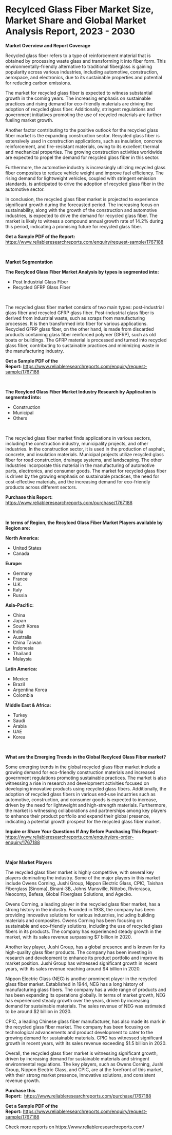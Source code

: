<p><h1>Recylced Glass Fiber Market Size, Market Share and Global Market Analysis Report, 2023 - 2030</h1></p><p><strong>Market Overview and Report Coverage</strong></p>
<p><p>Recycled glass fiber refers to a type of reinforcement material that is obtained by processing waste glass and transforming it into fiber form. This environmentally-friendly alternative to traditional fiberglass is gaining popularity across various industries, including automotive, construction, aerospace, and electronics, due to its sustainable properties and potential for reducing carbon emissions.</p><p>The market for recycled glass fiber is expected to witness substantial growth in the coming years. The increasing emphasis on sustainable practices and rising demand for eco-friendly materials are driving the adoption of recycled glass fiber. Additionally, stringent regulations and government initiatives promoting the use of recycled materials are further fueling market growth.</p><p>Another factor contributing to the positive outlook for the recycled glass fiber market is the expanding construction sector. Recycled glass fiber is extensively used in construction applications, such as insulation, concrete reinforcement, and fire-resistant materials, owing to its excellent thermal and mechanical properties. The growing construction activities worldwide are expected to propel the demand for recycled glass fiber in this sector.</p><p>Furthermore, the automotive industry is increasingly utilizing recycled glass fiber composites to reduce vehicle weight and improve fuel efficiency. The rising demand for lightweight vehicles, coupled with stringent emission standards, is anticipated to drive the adoption of recycled glass fiber in the automotive sector.</p><p>In conclusion, the recycled glass fiber market is projected to experience significant growth during the forecasted period. The increasing focus on sustainability, along with the growth of the construction and automotive industries, is expected to drive the demand for recycled glass fiber. The market is likely to witness a compound annual growth rate of 14.2% during this period, indicating a promising future for recycled glass fiber.</p></p>
<p><strong>Get a Sample PDF of the Report:</strong> <a href="https://www.reliableresearchreports.com/enquiry/request-sample/1767188">https://www.reliableresearchreports.com/enquiry/request-sample/1767188</a></p>
<p>&nbsp;</p>
<p><strong>Market Segmentation</strong></p>
<p><strong>The Recylced Glass Fiber Market Analysis by types is segmented into:</strong></p>
<p><ul><li>Post Industrial Glass Fiber</li><li>Recycled GFRP Glass Fiber</li></ul></p>
<p>&nbsp;</p>
<p><p>The recycled glass fiber market consists of two main types: post-industrial glass fiber and recycled GFRP glass fiber. Post-industrial glass fiber is derived from industrial waste, such as scraps from manufacturing processes. It is then transformed into fiber for various applications. Recycled GFRP glass fiber, on the other hand, is made from discarded products containing glass fiber reinforced polymer (GFRP), such as old boats or buildings. The GFRP material is processed and turned into recycled glass fiber, contributing to sustainable practices and minimizing waste in the manufacturing industry.</p></p>
<p><strong>Get a Sample PDF of the Report:</strong>&nbsp;<a href="https://www.reliableresearchreports.com/enquiry/request-sample/1767188">https://www.reliableresearchreports.com/enquiry/request-sample/1767188</a></p>
<p>&nbsp;</p>
<p><strong>The Recylced Glass Fiber Market Industry Research by Application is segmented into:</strong></p>
<p><ul><li>Construction</li><li>Municipal</li><li>Others</li></ul></p>
<p>&nbsp;</p>
<p><p>The recycled glass fiber market finds applications in various sectors, including the construction industry, municipality projects, and other industries. In the construction sector, it is used in the production of asphalt, concrete, and insulation materials. Municipal projects utilize recycled glass fiber for road construction, drainage systems, and landscaping. The other industries incorporate this material in the manufacturing of automotive parts, electronics, and consumer goods. The market for recycled glass fiber is driven by the growing emphasis on sustainable practices, the need for cost-effective materials, and the increasing demand for eco-friendly products across different sectors.</p></p>
<p><strong>Purchase this Report:</strong>&nbsp; <a href="https://www.reliableresearchreports.com/purchase/1767188">https://www.reliableresearchreports.com/purchase/1767188</a></p>
<p>&nbsp;</p>
<p><strong>In terms of Region, the Recylced Glass Fiber Market Players available by Region are:</strong></p>
<p>
    <p> <strong> North America: </strong>
        <ul>
            <li>United States</li>
            <li>Canada</li>
        </ul>
        </p> 
    <p> <strong> Europe: </strong>
        <ul>
            <li>Germany</li>
            <li>France</li>
            <li>U.K.</li>
            <li>Italy</li>
            <li>Russia</li>
        </ul>
        </p> 
    <p> <strong> Asia-Pacific: </strong>
        <ul>
            <li>China</li>
            <li>Japan</li>
            <li>South Korea</li>
            <li>India</li>
            <li>Australia</li>
            <li>China Taiwan</li>
            <li>Indonesia</li>
            <li>Thailand</li>
            <li>Malaysia</li>
        </ul>
        </p> 
    <p> <strong> Latin America: </strong>
        <ul>
            <li>Mexico</li>
            <li>Brazil</li>
            <li>Argentina Korea</li>
            <li>Colombia</li>
        </ul>
        </p> 
    <p> <strong> Middle East & Africa: </strong>
        <ul>
            <li>Turkey</li>
            <li>Saudi</li>
            <li>Arabia</li>
            <li>UAE</li>
            <li>Korea</li>
        </ul>
    </p>
    </p>
<p>&nbsp;</p>
<p><strong>What are the Emerging Trends in the Global Recylced Glass Fiber market?</strong></p>
<p><p>Some emerging trends in the global recycled glass fiber market include a growing demand for eco-friendly construction materials and increased government regulations promoting sustainable practices. The market is also witnessing a rise in research and development activities focused on developing innovative products using recycled glass fibers. Additionally, the adoption of recycled glass fibers in various end-use industries such as automotive, construction, and consumer goods is expected to increase, driven by the need for lightweight and high-strength materials. Furthermore, the market is witnessing collaborations and partnerships among key players to enhance their product portfolio and expand their global presence, indicating a potential growth prospect for the recycled glass fiber market.</p></p>
<p><strong>Inquire or Share Your Questions If Any Before Purchasing This Report</strong>- <a href="https://www.reliableresearchreports.com/enquiry/pre-order-enquiry/1767188">https://www.reliableresearchreports.com/enquiry/pre-order-enquiry/1767188</a></p>
<p>&nbsp;</p>
<p><strong>Major Market Players</strong></p>
<p><p>The recycled glass fiber market is highly competitive, with several key players dominating the industry. Some of the major players in this market include Owens Corning, Jushi Group, Nippon Electric Glass, CPIC, Taishan Fiberglass (Sinoma), Binani-3B, Johns Mansville, Nittobo, Rivierasca, Neocomp, Befesa, Global Fiberglass Solutions, and Agecko.</p><p>Owens Corning, a leading player in the recycled glass fiber market, has a strong history in the industry. Founded in 1938, the company has been providing innovative solutions for various industries, including building materials and composites. Owens Corning has been focusing on sustainable and eco-friendly solutions, including the use of recycled glass fibers in its products. The company has experienced steady growth in the market, with its sales revenue surpassing $7 billion in 2020.</p><p>Another key player, Jushi Group, has a global presence and is known for its high-quality glass fiber products. The company has been investing in research and development to enhance its product portfolio and improve its market position. Jushi Group has witnessed significant growth in recent years, with its sales revenue reaching around $4 billion in 2020.</p><p>Nippon Electric Glass (NEG) is another prominent player in the recycled glass fiber market. Established in 1944, NEG has a long history of manufacturing glass fibers. The company has a wide range of products and has been expanding its operations globally. In terms of market growth, NEG has experienced steady growth over the years, driven by increasing demand for sustainable materials. The sales revenue of NEG was estimated to be around $2 billion in 2020.</p><p>CPIC, a leading Chinese glass fiber manufacturer, has also made its mark in the recycled glass fiber market. The company has been focusing on technological advancements and product development to cater to the growing demand for sustainable materials. CPIC has witnessed significant growth in recent years, with its sales revenue exceeding $1.5 billion in 2020.</p><p>Overall, the recycled glass fiber market is witnessing significant growth, driven by increasing demand for sustainable materials and stringent environmental regulations. The key players, such as Owens Corning, Jushi Group, Nippon Electric Glass, and CPIC, are at the forefront of this market, with their strong market presence, innovative solutions, and consistent revenue growth.</p></p>
<p><strong>Purchase this Report:</strong>&nbsp;&nbsp;<a href="https://www.reliableresearchreports.com/purchase/1767188">https://www.reliableresearchreports.com/purchase/1767188</a></p>
<p></p>
<p><strong>Get a Sample PDF of the Report:</strong>&nbsp;<a href="https://www.reliableresearchreports.com/enquiry/request-sample/1767188">https://www.reliableresearchreports.com/enquiry/request-sample/1767188</a></p>
<p>Check more reports on https://www.reliableresearchreports.com/</p>